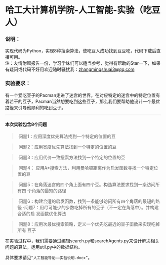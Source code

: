 # 哈工大计算机学院-人工智能-实验（吃豆人）

### 说明：

实现代码为Python，实现8种搜索算法，使吃豆人成功找到豆豆吃，代码下载后直接可用。<br>
注：友情附赠报告一份，学习学妹们可以适当参考，觉得有帮助的Star一下，如果有疑问或代码不好用欢迎随时骚扰我：zhangmingshuai3@qq.com

### 实验要求：<br>

有一个爱吃豆子的Pacman走进了迷宫的世界，在对应特定的迷宫中的特定位置有着若干的豆子，Pacman当然想要吃到这些豆子，那么我们要帮助他设计一个最优路径来引导他顺利的吃到豆子。
<br>

---
#### 本次实验包含8个问题<br>
>	·问题1：应用深度优先算法找到一个特定的位置的豆<br>

>	·问题2：应用宽度优先算法找到一个特定的位置的豆<br>

>	·问题3：应用代价一致搜索方法找到一个特定的位置的豆<br>

>	·问题4： 应用A*搜索方法，利用曼哈顿距离作为启发函数寻找一个特定位置的豆<br>

>	·问题5：在角落迷宫的四个角上面有四个豆。构造算法要求找到一条访问所有四
个角落的最短的路径<br>

>·问题6：构建合适的启发函数，找到一条能够访问所有四个角落的最短的路径
>·问题7：用尽可能少的步数吃掉所有的豆子（不一定在角落中）。并构建合适的启
发函数优化算法<br>

>·问题8：应用次最优搜索策略，定义一个优先吃最近的豆子函数来实现吃掉所有
豆子<br>

在实验过程中，我们需要通过编辑search.py和searchAgents.py来设计解决相关问题的算法，运用util.py中的数据结构。<br>


具体要求请见`“人工智能导论——实验说明.docx”`。
